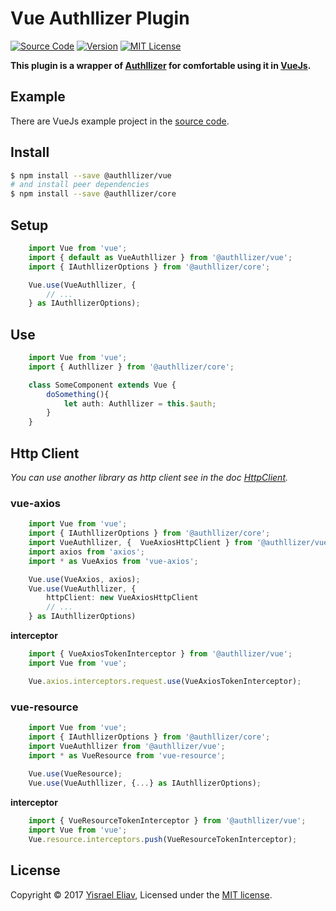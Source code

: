 # Vue Authllizer Plugin
[![Source Code](https://img.shields.io/badge/%3C/%3E-source--code-blue.svg)](https://github.com/yisraelx/authllizer/blob/master/packages/@authllizer/vue)
[![Version](https://img.shields.io/npm/v/@authllizer/vue.svg)](https://www.npmjs.com/package/@authllizer/vue)
[![MIT License](https://img.shields.io/npm/l/@authllizer/vue.svg)](https://github.com/yisraelx/authllizer/blob/master/LICENSE)

**This plugin is a wrapper of [Authllizer] for comfortable using it in [VueJs].**

## Example
There are VueJs example project in the [source code](https://github.com/yisraelx/authllizer/blob/master/examples/vue).

## Install
```sh
$ npm install --save @authllizer/vue
# and install peer dependencies 
$ npm install --save @authllizer/core
```

## Setup
```ts
    import Vue from 'vue';
    import { default as VueAuthllizer } from '@authllizer/vue';
    import { IAuthllizerOptions } from '@authllizer/core';

    Vue.use(VueAuthllizer, {
        // ...
    } as IAuthllizerOptions);
```

## Use
```ts
    import Vue from 'vue';
    import { Authllizer } from '@authllizer/core';

    class SomeComponent extends Vue {
        doSomething(){
            let auth: Authllizer = this.$auth;
        }
    }
```

## Http Client
*You can use another library as http client see in the doc [HttpClient](https://github.com/yisraelx/authllizer/blob/master/packages/@authllizer/core/docs/http.md).*

### vue-axios
```ts
    import Vue from 'vue';
    import { IAuthllizerOptions } from '@authllizer/core';
    import VueAuthllizer, {  VueAxiosHttpClient } from '@authllizer/vue';
    import axios from 'axios';
    import * as VueAxios from 'vue-axios';

    Vue.use(VueAxios, axios);
    Vue.use(VueAuthllizer, {
        httpClient: new VueAxiosHttpClient
        // ...
    } as IAuthllizerOptions)
```
**interceptor**
```ts
    import { VueAxiosTokenInterceptor } from '@authllizer/vue';
    import Vue from 'vue';

    Vue.axios.interceptors.request.use(VueAxiosTokenInterceptor);
```

### vue-resource
```ts
    import Vue from 'vue';
    import { IAuthllizerOptions } from '@authllizer/core';
    import VueAuthllizer from '@authllizer/vue';
    import * as VueResource from 'vue-resource';
    
    Vue.use(VueResource);
    Vue.use(VueAuthllizer, {...} as IAuthllizerOptions);
```
**interceptor**
```ts
    import { VueResourceTokenInterceptor } from '@authllizer/vue';
    import Vue from 'vue';
    Vue.resource.interceptors.push(VueResourceTokenInterceptor);
```

## License
Copyright © 2017 [Yisrael Eliav](https://github.com/yisraelx),
Licensed under the [MIT license](https://github.com/yisraelx/authllizer/blob/master/LICENSE).

[Authllizer]: https://www.npmjs.com/package/@authllizer/core
[VueJs]: https://vuejs.org
